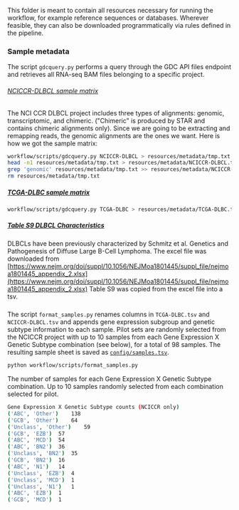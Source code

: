 This folder is meant to contain all resources necessary for running the workflow, for example reference sequences or databases.
Wherever feasible, they can also be downloaded programmatically via rules defined in the pipeline.

### Sample metadata

The script `gdcquery.py` performs a query through the GDC API files endpoint and retrieves
all RNA-seq BAM files belonging to a specific project.


###### [NCICCR-DLBCL sample matrix](resources/metadata/NCICCR-DLBCL.tsv)

The NCI CCR DLBCL project includes three types of alignments: genomic, transcriptomic, and
chimeric. ("Chimeric" is produced by STAR and contains chimeric alignments only). Since we
are going to be extracting and remapping reads, the genomic alignments are the ones we 
want. Here is how we got the sample matrix:

```bash
workflow/scripts/gdcquery.py NCICCR-DLBCL > resources/metadata/tmp.txt
head -n1 resources/metadata/tmp.txt > resources/metadata/NCICCR-DLBCL.tsv
grep 'genomic' resources/metadata/tmp.txt >> resources/metadata/NCICCR-DLBCL.tsv
rm resources/metadata/tmp.txt 
```

##### [TCGA-DLBC sample matrix](resources/metadata/TCGA-DLBC.tsv)

```bash
workflow/scripts/gdcquery.py TCGA-DLBC > resources/metadata/TCGA-DLBC.tsv
```


##### [Table S9 DLBCL Characteristics](resources/metadata/tableS9.tsv)

DLBCLs have been previously characterized by Schmitz et al. Genetics and Pathogenesis of Diffuse Large B-Cell Lymphoma. 
The excel file was downloaded from [https://www.nejm.org/doi/suppl/10.1056/NEJMoa1801445/suppl_file/nejmoa1801445_appendix_2.xlsx](https://www.nejm.org/doi/suppl/10.1056/NEJMoa1801445/suppl_file/nejmoa1801445_appendix_2.xlsx)
Table S9 was copied from the excel file into a tsv.

##### 

The script `format_samples.py` renames columns in `TCGA-DLBC.tsv` and `NCICCR-DLBCL.tsv`
and appends gene expression subgroup and genetic subtype information to each sample.
Pilot sets are randomly selected from the NCICCR project with up to 10 samples from each 
Gene Expression X Genetic Subtype combination (see below), for a total of 98 samples.
The resulting sample sheet is saved as [`config/samples.tsv`](./config/samples.tsv).

```bash
python workflow/scripts/format_samples.py
```

The number of samples for each Gene Expression X Genetic Subtype combination. Up to 10 
samples randomly selected from each combination selected for pilot. 

```bash
Gene Expression X Genetic Subtype counts (NCICCR only)
('ABC', 'Other')	138
('GCB', 'Other')	64
('Unclass', 'Other')	59
('GCB', 'EZB')	57
('ABC', 'MCD')	54
('ABC', 'BN2')	36
('Unclass', 'BN2')	35
('GCB', 'BN2')	16
('ABC', 'N1')	14
('Unclass', 'EZB')	4
('Unclass', 'MCD')	1
('Unclass', 'N1')	1
('ABC', 'EZB')	1
('GCB', 'MCD')	1
```